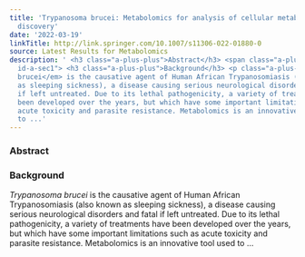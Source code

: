 ```yaml
---
title: 'Trypanosoma brucei: Metabolomics for analysis of cellular metabolism and drug
  discovery'
date: '2022-03-19'
linkTitle: http://link.springer.com/10.1007/s11306-022-01880-0
source: Latest Results for Metabolomics
description: ' <h3 class="a-plus-plus">Abstract</h3> <span class="a-plus-plus abstract-section
  id-a-sec1"> <h3 class="a-plus-plus">Background</h3> <p class="a-plus-plus"><em class="a-plus-plus">Trypanosoma
  brucei</em> is the causative agent of Human African Trypanosomiasis (also known
  as sleeping sickness), a disease causing serious neurological disorders and fatal
  if left untreated. Due to its lethal pathogenicity, a variety of treatments have
  been developed over the years, but which have some important limitations such as
  acute toxicity and parasite resistance. Metabolomics is an innovative tool used
  to ...'
---
```

 <h3 class="a-plus-plus">Abstract</h3> <span class="a-plus-plus abstract-section id-a-sec1"> <h3 class="a-plus-plus">Background</h3> <p class="a-plus-plus"><em class="a-plus-plus">Trypanosoma brucei</em> is the causative agent of Human African Trypanosomiasis (also known as sleeping sickness), a disease causing serious neurological disorders and fatal if left untreated. Due to its lethal pathogenicity, a variety of treatments have been developed over the years, but which have some important limitations such as acute toxicity and parasite resistance. Metabolomics is an innovative tool used to ...